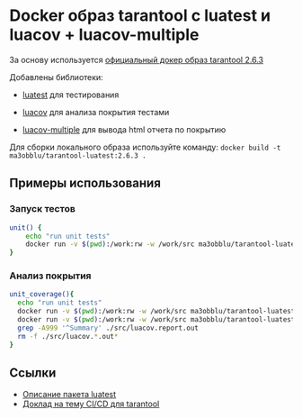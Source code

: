 # Docker образ tarantool с luatest и luacov + luacov-multiple

За основу используется [официальный докер образ tarantool 2.6.3](https://hub.docker.com/r/tarantool/tarantool/)

Добавлены библиотеки:
* [luatest](https://github.com/tarantool/luatest) для тестирования
  
* [luacov](https://github.com/keplerproject/luacov) для анализа покрытия тестами

* [luacov-multiple](https://github.com/to-kr/luacov-multiple) для вывода html отчета по покрытию

Для сборки локального образа используйте команду:
`docker build -t ma3obblu/tarantool-luatest:2.6.3 .`

## Примеры использования

### Запуск тестов
```bash
unit() {
    echo "run unit tests"
    docker run -v $(pwd):/work:rw -w /work/src ma3obblu/tarantool-luatest:2.6.3 luatest -v
}
```

### Анализ покрытия
```bash
unit_coverage(){
  echo "run unit tests"
  docker run -v $(pwd):/work:rw -w /work/src ma3obblu/tarantool-luatest:2.6.3 luatest --coverage
  docker run -v $(pwd):/work:rw -w /work/src ma3obblu/tarantool-luatest:2.6.3 luacov .
  grep -A999 '^Summary' ./src/luacov.report.out
  rm -f ./src/luacov.*.out*
}
```

## Ссылки
- [Описание пакета luatest](https://www.tarantool.io/ru/doc/latest/reference/reference_rock/luatest/luatest_overview/)
- [Доклад на тему CI/CD для tarantool](https://youtu.be/heXXvlmADNA)